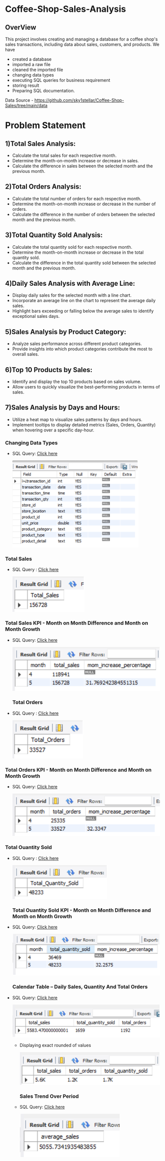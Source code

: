 # Coffee-Shop-Sales-Analysis
## OverView
This project involves creating and managing a database for a coffee shop's sales transactions, including data about sales, customers, and products.
We have
- created a database
- imported a raw file
- cleaned the imported file
- changing data types
- executing SQL queries for business requirement
- storing result
- Preparing SQL documentation.

Data Source - https://github.com/sky1stellar/Coffee-Shop-Sales/tree/main/data

# Problem Statement
## 1)Total Sales Analysis:
- Calculate the total sales for each respective month.
- Determine the month-on-month increase or decrease in sales.
- Calculate the difference in sales between the selected month and the previous month.

## 2)Total Orders Analysis:
- Calculate the total number of orders for each respective month.
- Determine the month-on-month increase or decrease in the number of orders.
- Calculate the difference in the number of orders between the selected month and the previous month.

## 3)Total Quantity Sold Analysis:
- Calculate the total quantity sold for each respective month.
- Determine the month-on-month increase or decrease in the total quantity sold.
- Calculate the difference in the total quantity sold between the selected month and the previous month.

## 4)Daily Sales Analysis with Average Line:
- Display daily sales for the selected month with a line chart.
- Incorporate an average line on the chart to represent the average daily sales.
- Highlight bars exceeding or falling below the average sales to identify exceptional sales days.

## 5)Sales Analysis by Product Category:
- Analyze sales performance across different product categories.
- Provide insights into which product categories contribute the most to overall sales.

## 6)Top 10 Products by Sales:
- Identify and display the top 10 products based on sales volume.
- Allow users to quickly visualize the best-performing products in terms of sales.

## 7)Sales Analysis by Days and Hours:
- Utilize a heat map to visualize sales patterns by days and hours.
- Implement tooltips to display detailed metrics (Sales, Orders, Quantity) when hovering over a specific day-hour.

### Changing Data Types
- SQL Query: [Click here](https://github.com/sky1stellar/Coffee-Shop-Sales/blob/main/scripts/Changing%20Data%20Types.sql)
  
  ![](https://github.com/sky1stellar/Coffee-Shop-Sales/blob/main/sql/Picture%201.png)

### Total Sales
- SQL Query : [Click here](https://github.com/sky1stellar/Coffee-Shop-Sales/blob/main/scripts/Total%20Sales.sql)

  ![](https://github.com/sky1stellar/Coffee-Shop-Sales/blob/main/sql/Picture%202.png)

### Total Sales KPI - Month on Month Difference and Month on Month Growth
- SQL Query: [Click here](https://github.com/sky1stellar/Coffee-Shop-Sales/blob/main/scripts/Total%20Sales%20KPI%20-%20MOM%20Difference%20and%20MOM%20Growth.sql)

  ![](https://github.com/sky1stellar/Coffee-Shop-Sales/blob/main/sql/Picture%203.png)

  ### Total Orders
- SQL Query : [Click here](https://github.com/sky1stellar/Coffee-Shop-Sales/blob/main/scripts/Total%20Orders.sql)

  ![](https://github.com/sky1stellar/Coffee-Shop-Sales/blob/main/sql/Picture%204.png)

### Total Orders KPI - Month on Month Difference and Month on Month Growth
- SQL Query: [Click here](https://github.com/sky1stellar/Coffee-Shop-Sales/blob/main/scripts/Total%20Orders%20KPI%20-%20MOM%20Difference%20and%20MOM%20Growth.sql)

  ![](https://github.com/sky1stellar/Coffee-Shop-Sales/blob/main/sql/Picture%205.png)
  
### Total Ouantity Sold
- SQL Query : [Click here](https://github.com/sky1stellar/Coffee-Shop-Sales/blob/main/scripts/Total%20Quantity%20Sold.sql)

  ![](https://github.com/sky1stellar/Coffee-Shop-Sales/blob/main/sql/Picture%206.png)

  ### Total Ouantity Sold KPI - Month on Month Difference and Month on Month Growth
- SQL Query: [Click here](https://github.com/sky1stellar/Coffee-Shop-Sales/blob/main/scripts/Total%20Quantity%20Sold%20Kpi%20-%20Mom%20Difference%20And%20Mom%20Growth.sql)

  ![](https://github.com/sky1stellar/Coffee-Shop-Sales/blob/main/sql/Picture%207.png)

    ### Calendar Table – Daily Sales, Quantity And Total Orders
- SQL Query: [Click here](https://github.com/sky1stellar/Coffee-Shop-Sales/blob/main/scripts/Calendar%20Table%20%E2%80%93%20Daily%20Sales%2C%20Quantity%20And%20Total%20Orders.sql)

  ![](https://github.com/sky1stellar/Coffee-Shop-Sales/blob/main/sql/Picture%208.png)
  - Displaying exact rounded of values
    
    ![](https://github.com/sky1stellar/Coffee-Shop-Sales/blob/main/sql/Picture%209.png)

    ### Sales Trend Over Period
  - SQL Query: [Click here](https://github.com/sky1stellar/Coffee-Shop-Sales/blob/main/scripts/Sales%20Trend%20Over%20Period.sql)

     ![](https://github.com/sky1stellar/Coffee-Shop-Sales/blob/main/sql/Picture%2011.png)
    

